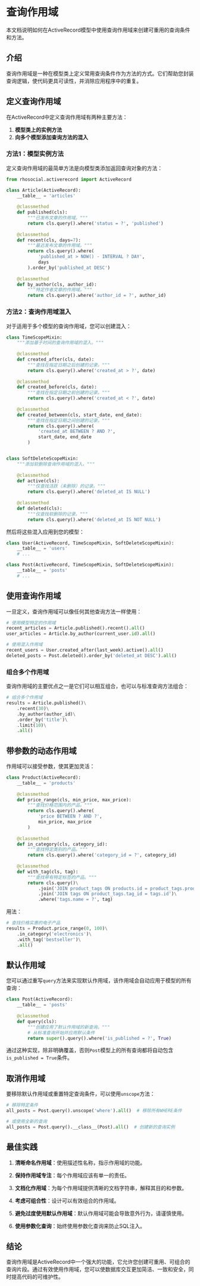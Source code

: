 # 查询作用域

本文档说明如何在ActiveRecord模型中使用查询作用域来创建可重用的查询条件和方法。

## 介绍

查询作用域是一种在模型类上定义常用查询条件作为方法的方式。它们帮助您封装查询逻辑，使代码更具可读性，并消除应用程序中的重复。

## 定义查询作用域

在ActiveRecord中定义查询作用域有两种主要方法：

1. **模型类上的实例方法**
2. **向多个模型添加查询方法的混入**

### 方法1：模型实例方法

定义查询作用域的最简单方法是向模型类添加返回查询对象的方法：

```python
from rhosocial.activerecord import ActiveRecord

class Article(ActiveRecord):
    __table__ = 'articles'
    
    @classmethod
    def published(cls):
        """已发布文章的作用域。"""
        return cls.query().where('status = ?', 'published')
    
    @classmethod
    def recent(cls, days=7):
        """最近发布文章的作用域。"""
        return cls.query().where(
            'published_at > NOW() - INTERVAL ? DAY', 
            days
        ).order_by('published_at DESC')
    
    @classmethod
    def by_author(cls, author_id):
        """特定作者文章的作用域。"""
        return cls.query().where('author_id = ?', author_id)
```

### 方法2：查询作用域混入

对于适用于多个模型的查询作用域，您可以创建混入：

```python
class TimeScopeMixin:
    """添加基于时间的查询作用域的混入。"""
    
    @classmethod
    def created_after(cls, date):
        """查找在指定日期之后创建的记录。"""
        return cls.query().where('created_at > ?', date)
    
    @classmethod
    def created_before(cls, date):
        """查找在指定日期之前创建的记录。"""
        return cls.query().where('created_at < ?', date)
    
    @classmethod
    def created_between(cls, start_date, end_date):
        """查找在指定日期之间创建的记录。"""
        return cls.query().where(
            'created_at BETWEEN ? AND ?', 
            start_date, end_date
        )


class SoftDeleteScopeMixin:
    """添加软删除查询作用域的混入。"""
    
    @classmethod
    def active(cls):
        """仅查找活跃（未删除）的记录。"""
        return cls.query().where('deleted_at IS NULL')
    
    @classmethod
    def deleted(cls):
        """仅查找软删除的记录。"""
        return cls.query().where('deleted_at IS NOT NULL')
```

然后将这些混入应用到您的模型：

```python
class User(ActiveRecord, TimeScopeMixin, SoftDeleteScopeMixin):
    __table__ = 'users'
    # ...

class Post(ActiveRecord, TimeScopeMixin, SoftDeleteScopeMixin):
    __table__ = 'posts'
    # ...
```

## 使用查询作用域

一旦定义，查询作用域可以像任何其他查询方法一样使用：

```python
# 使用模型特定的作用域
recent_articles = Article.published().recent().all()
user_articles = Article.by_author(current_user.id).all()

# 使用混入作用域
recent_users = User.created_after(last_week).active().all()
deleted_posts = Post.deleted().order_by('deleted_at DESC').all()
```

### 组合多个作用域

查询作用域的主要优点之一是它们可以相互组合，也可以与标准查询方法组合：

```python
# 组合多个作用域
results = Article.published()\
    .recent(30)\
    .by_author(author_id)\
    .order_by('title')\
    .limit(10)\
    .all()
```

## 带参数的动态作用域

作用域可以接受参数，使其更加灵活：

```python
class Product(ActiveRecord):
    __table__ = 'products'
    
    @classmethod
    def price_range(cls, min_price, max_price):
        """查找价格范围内的产品。"""
        return cls.query().where(
            'price BETWEEN ? AND ?', 
            min_price, max_price
        )
    
    @classmethod
    def in_category(cls, category_id):
        """查找特定类别的产品。"""
        return cls.query().where('category_id = ?', category_id)
    
    @classmethod
    def with_tag(cls, tag):
        """查找带有特定标签的产品。"""
        return cls.query()\
            .join('JOIN product_tags ON products.id = product_tags.product_id')\
            .join('JOIN tags ON product_tags.tag_id = tags.id')\
            .where('tags.name = ?', tag)
```

用法：

```python
# 查找价格实惠的电子产品
results = Product.price_range(0, 100)\
    .in_category('electronics')\
    .with_tag('bestseller')\
    .all()
```

## 默认作用域

您可以通过重写`query`方法来实现默认作用域，该作用域会自动应用于模型的所有查询：

```python
class Post(ActiveRecord):
    __table__ = 'posts'
    
    @classmethod
    def query(cls):
        """创建应用了默认作用域的新查询。"""
        # 从标准查询开始并应用默认条件
        return super().query().where('is_published = ?', True)
```

通过这种实现，除非明确覆盖，否则`Post`模型上的所有查询都将自动包含`is_published = True`条件。

## 取消作用域

要移除默认作用域或重置特定查询条件，可以使用`unscope`方法：

```python
# 移除特定条件
all_posts = Post.query().unscope('where').all()  # 移除所有WHERE条件

# 或使用全新的查询
all_posts = Post.query().__class__(Post).all()  # 创建新的查询实例
```

## 最佳实践

1. **清晰命名作用域**：使用描述性名称，指示作用域的功能。

2. **保持作用域专注**：每个作用域应该有单一的责任。

3. **文档化作用域**：为每个作用域提供清晰的文档字符串，解释其目的和参数。

4. **考虑可组合性**：设计可以有效组合的作用域。

5. **避免过度使用默认作用域**：默认作用域可能会导致意外行为，请谨慎使用。

6. **使用参数化查询**：始终使用参数化查询来防止SQL注入。

## 结论

查询作用域是ActiveRecord中一个强大的功能，它允许您创建可重用、可组合的查询片段。通过有效使用作用域，您可以使数据库交互更加简洁、一致和安全，同时提高代码的可维护性。